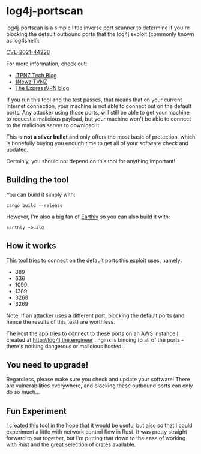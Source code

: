# log4j-portscan

log4j-portscan is a simple little inverse port scanner to determine if you're blocking the default
outbound ports that the log4j exploit (commonly known as log4shell):

[CVE-2021-44228](https://nvd.nist.gov/vuln/detail/CVE-2021-44228)

For more information, check out:

* [ITPNZ Tech Blog](https://techblog.nz/2771-Log4J-When-your-tools-turn-against-you)
* [1Newz TVNZ](https://www.1news.co.nz/2021/12/13/cert-nz-says-new-cyber-threat-being-actively-exploited/)
* [The ExpressVPN blog](https://expressvpn.com/blog/log4shell-protection)

If you run this tool and the test passes, that means that on your current Internet connection, your machine is
not able to connect out on the default ports. Any attacker using those ports, will still be able to get your machine
to request a malicious payload, but your machine won't be able to connect to the malicious server to download it.

This is **not a silver bullet** and only offers the most basic of protection, which is hopefully buying you enough time
to get all of your software check and updated.

Certainly, you should not depend on this tool for anything important!

## Building the tool

You can build it simply with:

    cargo build --release


However, I'm also a big fan of [Earthly](https://earthly.dev) so you can also build it with:

    earthly +build


## How it works

This tool tries to connect on the default ports this exploit uses, namely:

* 389
* 636
* 1099
* 1389
* 3268
* 3269

Note: If an attacker uses a different port, blocking the default ports
      (and hence the results of this test) are worthless.

The host the app tries to connect to these ports on an AWS instance I
created at http://log4j.the.engineer . nginx is binding to all of the
ports - there's nothing dangerous or malicious hosted.

## You need to upgrade!

Regardless, please make sure you check and update your software! There
are vulnerabilities everywhere, and blocking these outbound ports can only
do so much...


## Fun Experiment
I created this tool in the hope that it would be useful but also so that I
could experiment a little with network control flow in Rust. It was pretty
straight forward to put together, but I'm putting that down to the ease of
working with Rust and the great selection of crates available.